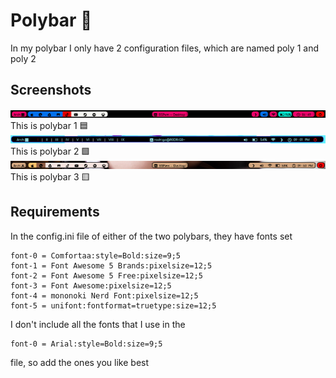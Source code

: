 
# Polybar 🍞

In my polybar I only have 2 configuration files, which are named poly 1 and poly 2


## Screenshots

![App Screenshot](https://github.com/shapzo/Dotfiles_BSPwm/blob/main/Polybar/Screenshot-polybar/Polybar%20(2).png?raw=true)
This is polybar 1 🟦
![App Screenshot](https://github.com/shapzo/Dotfiles_BSPwm/blob/main/Polybar/Screenshot-polybar/Polybar%20(1).png?raw=true)
This is polybar 2 🟩
![App Screenshot](https://github.com/shapzo/Dotfiles_BSPwm/blob/main/Polybar/Screenshot-polybar/Polybar%20(3).png?raw=true)
This is polybar 3 🟨

## Requirements

In the config.ini file of either of the two polybars, they have fonts set
```http
font-0 = Comfortaa:style=Bold:size=9;5
font-1 = Font Awesome 5 Brands:pixelsize=12;5
font-2 = Font Awesome 5 Free:pixelsize=12;5
font-3 = Font Awesome:pixelsize=12;5
font-4 = mononoki Nerd Font:pixelsize=12;5
font-5 = unifont:fontformat=truetype:size=12;5
``` 

I don't include all the fonts that I use in the
```http
font-0 = Arial:style=Bold:size=9;5
``` 
file, so add the ones you like best